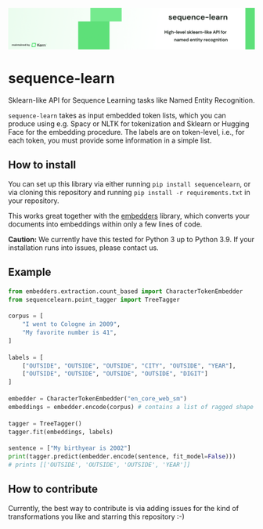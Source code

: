 ![sequence-learn](banner.png)


# sequence-learn
Sklearn-like API for Sequence Learning tasks like Named Entity Recognition.

`sequence-learn` takes as input embedded token lists, which you can produce using e.g. Spacy or NLTK for tokenization and Sklearn or Hugging Face for the embedding procedure. The labels are on token-level, i.e., for each token, you must provide some information in a simple list.

## How to install
You can set up this library via either running `pip install sequencelearn`, or via cloning this repository and running `pip install -r requirements.txt` in your repository.

This works great together with the [embedders](https://github.com/code-kern-ai/embedders) library, which converts your documents into embeddings within only a few lines of code.

**Caution:** We currently have this tested for Python 3 up to Python 3.9. If your installation runs into issues, please contact us.

## Example
```python
from embedders.extraction.count_based import CharacterTokenEmbedder
from sequencelearn.point_tagger import TreeTagger

corpus = [
    "I went to Cologne in 2009",
    "My favorite number is 41",
]

labels = [
    ["OUTSIDE", "OUTSIDE", "OUTSIDE", "CITY", "OUTSIDE", "YEAR"],
    ["OUTSIDE", "OUTSIDE", "OUTSIDE", "OUTSIDE", "DIGIT"]
]

embedder = CharacterTokenEmbedder("en_core_web_sm")
embeddings = embedder.encode(corpus) # contains a list of ragged shape [num_texts, num_tokens (text-specific), embedding_dimension]

tagger = TreeTagger()
tagger.fit(embeddings, labels)

sentence = ["My birthyear is 2002"]
print(tagger.predict(embedder.encode(sentence, fit_model=False)))
# prints [['OUTSIDE', 'OUTSIDE', 'OUTSIDE', 'YEAR']]
```

## How to contribute
Currently, the best way to contribute is via adding issues for the kind of transformations you like and starring this repository :-)